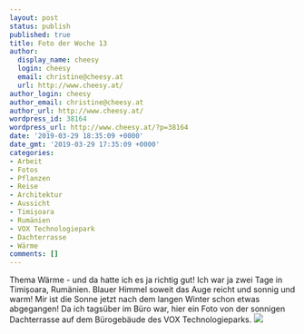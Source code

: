 ```yaml
---
layout: post
status: publish
published: true
title: Foto der Woche 13
author:
  display_name: cheesy
  login: cheesy
  email: christine@cheesy.at
  url: http://www.cheesy.at/
author_login: cheesy
author_email: christine@cheesy.at
author_url: http://www.cheesy.at/
wordpress_id: 38164
wordpress_url: http://www.cheesy.at/?p=38164
date: '2019-03-29 18:35:09 +0000'
date_gmt: '2019-03-29 17:35:09 +0000'
categories:
- Arbeit
- Fotos
- Pflanzen
- Reise
- Architektur
- Aussicht
- Timișoara
- Rumänien
- VOX Technologiepark
- Dachterrasse
- Wärme
comments: []
---
```

Thema Wärme - und da hatte ich es ja richtig gut! Ich war ja zwei Tage in Timișoara, Rumänien. Blauer Himmel soweit das Auge reicht und sonnig und warm! Mir ist die Sonne jetzt nach dem langen Winter schon etwas abgegangen!
Da ich tagsüber im Büro war, hier ein Foto von der sonnigen Dachterrasse auf dem Bürogebäude des VOX Technologieparks.
[![](http://www.cheesy.at/wp-content/uploads/13-52-Waerme.jpg)](http://www.cheesy.at/fotos/spiele/projekt365-und-andere-projekte/project-52-wochen-in-2019/)
